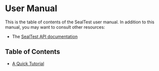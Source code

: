 # User Manual

This is the table of contents of the SealTest user manual. In addition to this manual, you may want to consult other resources:

- The [SealTest API documentation](../doc)

## Table of Contents

- [A Quick Tutorial](quick-tutorial.html)